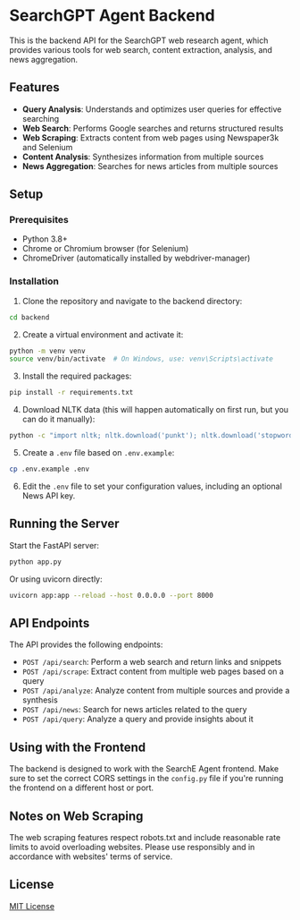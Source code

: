 # SearchGPT Agent Backend

This is the backend API for the SearchGPT web research agent, which provides various tools for web search, content extraction, analysis, and news aggregation.

## Features

- **Query Analysis**: Understands and optimizes user queries for effective searching
- **Web Search**: Performs Google searches and returns structured results
- **Web Scraping**: Extracts content from web pages using Newspaper3k and Selenium
- **Content Analysis**: Synthesizes information from multiple sources
- **News Aggregation**: Searches for news articles from multiple sources

## Setup

### Prerequisites

- Python 3.8+
- Chrome or Chromium browser (for Selenium)
- ChromeDriver (automatically installed by webdriver-manager)

### Installation

1. Clone the repository and navigate to the backend directory:

```bash
cd backend
```

2. Create a virtual environment and activate it:

```bash
python -m venv venv
source venv/bin/activate  # On Windows, use: venv\Scripts\activate
```

3. Install the required packages:

```bash
pip install -r requirements.txt
```

4. Download NLTK data (this will happen automatically on first run, but you can do it manually):

```bash
python -c "import nltk; nltk.download('punkt'); nltk.download('stopwords'); nltk.download('wordnet'); nltk.download('averaged_perceptron_tagger')"
```

5. Create a `.env` file based on `.env.example`:

```bash
cp .env.example .env
```

6. Edit the `.env` file to set your configuration values, including an optional News API key.

## Running the Server

Start the FastAPI server:

```bash
python app.py
```

Or using uvicorn directly:

```bash
uvicorn app:app --reload --host 0.0.0.0 --port 8000
```

## API Endpoints

The API provides the following endpoints:

- `POST /api/search`: Perform a web search and return links and snippets
- `POST /api/scrape`: Extract content from multiple web pages based on a query
- `POST /api/analyze`: Analyze content from multiple sources and provide a synthesis
- `POST /api/news`: Search for news articles related to the query
- `POST /api/query`: Analyze a query and provide insights about it

## Using with the Frontend

The backend is designed to work with the SearchE Agent frontend. Make sure to set the correct CORS settings in the `config.py` file if you're running the frontend on a different host or port.

## Notes on Web Scraping

The web scraping features respect robots.txt and include reasonable rate limits to avoid overloading websites. Please use responsibly and in accordance with websites' terms of service.

## License

[MIT License](../LICENSE) 